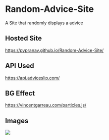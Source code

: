 # Random-Advice-Site
A Site that randomly displays a advice
  
## Hosted Site
  
https://pypranav.github.io/Random-Advice-Site/
  
## API Used
https://api.adviceslip.com/
  
## BG Effect
https://vincentgarreau.com/particles.js/
  
## Images
  
![](https://lh3.googleusercontent.com/pw/ACtC-3eOfQ3HTHOiC7sh26YOBebXB_UpiA_95FuXcHkIdHPeS0dzirY40TD7POH42k6zX9pJh3XU1aTUbsOK6W1v_ew0ZFuKUuznFTzhs5XSiPExQlMw8LQSBR9SjbpSjrry3F1eaXpfXAtAwQ89ETQa-F_m=w1920-h901-no?authuser=0)
  
